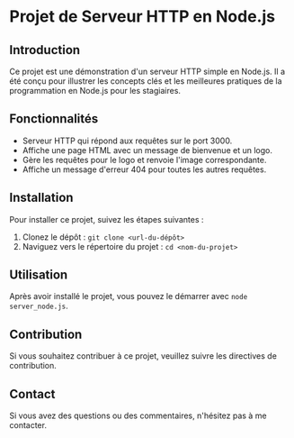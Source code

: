 # Projet de Serveur HTTP en Node.js

## Introduction

Ce projet est une démonstration d'un serveur HTTP simple en Node.js. Il a été conçu pour illustrer les concepts clés et les meilleures pratiques de la programmation en Node.js pour les stagiaires.

## Fonctionnalités

- Serveur HTTP qui répond aux requêtes sur le port 3000.
- Affiche une page HTML avec un message de bienvenue et un logo.
- Gère les requêtes pour le logo et renvoie l'image correspondante.
- Affiche un message d'erreur 404 pour toutes les autres requêtes.

## Installation

Pour installer ce projet, suivez les étapes suivantes :

1. Clonez le dépôt : `git clone <url-du-dépôt>`
2. Naviguez vers le répertoire du projet : `cd <nom-du-projet>`

## Utilisation

Après avoir installé le projet, vous pouvez le démarrer avec `node server_node.js`.

## Contribution

Si vous souhaitez contribuer à ce projet, veuillez suivre les directives de contribution.

## Contact

Si vous avez des questions ou des commentaires, n'hésitez pas à me contacter.
